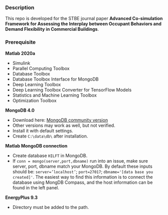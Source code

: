 ### Description
This repo is developed for the STBE journal paper **Advanced Co-simulation Framework for Assessing the Interplay between Occupant Behaviors and Demand Flexibility in Commercial Buildings**.

### Prerequisite
**Matlab 2020a**
- Simulink
- Parallel Computing Toolbox
- Database Toolbox
- Database Toolbox Interface for MongoDB
- Deep Learning Toolbox 
- Deep Learning Toolbox Converter for TensorFlow Models
- Statistics and Machine Learning Toolbox
- Optimization Toolbox

**MongoDB 4.0**
- Download here: [MongoDB community version](https://www.mongodb.com/try/download/community)
- Other versions may work as well, but not verified.
- Install it with default settings.
- Create `C:\data\db\` after installation.

**Matlab MongoDB connection** 
- Create database `HILFT` in MongoDB.
- If `conn = mongo(server,port,dbname)` run into an issue, make sure server, port, dbname match your MongoDB. By default these inputs should be: `server=’localhost’`; `port=27017`; `dbname='[data base you created]'`. The easiest way to find this information is to connect the database using MongDB Compass, and the host information can be found in the left panel.

**EnergyPlus 9.3**
- Directory must be added to the path.
